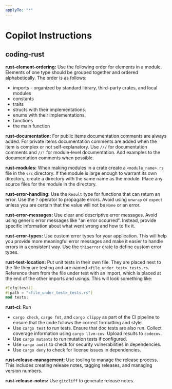 ```yaml
---
applyTo: "*"
---
```


# Copilot Instructions

## coding-rust

**rust-element-ordering:** Use the following order for elements in a module. Elements of one type
should be grouped together and ordered alphabetically. The order is as follows:
- imports - organized by standard library, third-party crates, and local modules
- constants
- traits
- structs with their implementations.
- enums with their implementations.
- functions
- the main function

**rust-documentation:** For public items documentation comments are always added. For private items
documentation comments are added when the item is complex or not self-explanatory. Use `///` for
documentation comments and `//!` for module-level documentation. Add examples to the documentation
comments when possible.

**rust-modules:** When making modules in a crate create a `<module_name>.rs` file in the `src`
directory. If the module is large enough to warrant its own directory, create a directory with the
same name as the module. Place any source files for the module in the directory.

**rust-error-handling:** Use the `Result` type for functions that can return an error. Use the `?` operator
to propagate errors. Avoid using `unwrap` or `expect` unless you are certain that the value will not be
`None` or an error.

**rust-error-messages:** Use clear and descriptive error messages. Avoid using generic error messages
like "an error occurred". Instead, provide specific information about what went wrong and how to fix it.

**rust-error-types:** Use custom error types for your application. This will help you provide more
meaningful error messages and make it easier to handle errors in a consistent way. Use the `thiserror`
crate to define custom error types.

**rust-test-location:** Put unit tests in their own file. They are placed next to the file they
are testing and are named `<file_under_test>_tests.rs`. Reference them from the file under test with
an import, which is placed at the end of the other imports and usings. This will look something like:

``` rust
#[cfg(test)]
#[path = "<file_under_test>_tests.rs"]
mod tests;
```

**rust-ci:** Run
- `cargo check`, `cargo fmt`, and `cargo clippy` as part of the CI pipeline to ensure that the code
  follows the correct formatting and style.
- Use `cargo test` to run tests. Ensure that doc tests are also run. Collect coverage information
  using `cargo llvm-cov`. Upload results to `codecov`.
- Use `cargo mutants` to run mutation tests if configured.
- Use `cargo audit` to check for security vulnerabilities in dependencies.
- Use `cargo deny` to check for license issues in dependencies.

**rust-release-management:** Use tooling to manage the release process. This includes creating release notes, tagging releases,
and managing version numbers.

**rust-release-notes:** Use `gitcliff` to generate release notes.


